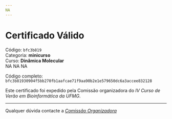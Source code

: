 ```yaml
---
NA
---
```


# Certificado Válido

Código: `bfc3b819`<br>
Categoria: **minicurso**<br>
Curso: **Dinâmica Molecular**<br>
NA
NA
NA


Código completo: `bfc3b81930904f5bb270fb1aafcae71f9aa90b2e1e579650dc6a3accee832128`


Este certificado foi expedido pela Comissão organizadora do *IV Curso de Verão em Bioinformática da UFMG*.

----

Qualquer dúvida contacte a [_Comissão Organizadora_](<mailto:cursobioinfoufmg@gmail.com$subject=[Certificados]>)

